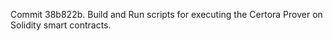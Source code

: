 Commit 38b822b.                    Build and Run scripts for executing the Certora Prover on Solidity smart contracts.